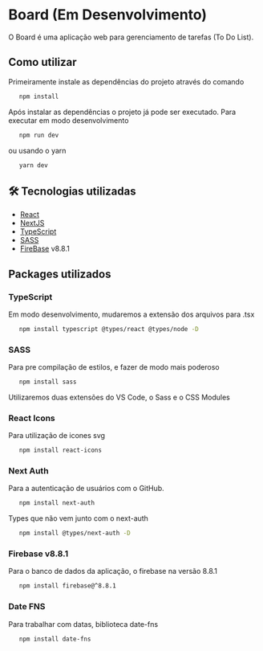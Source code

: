 # Board (Em Desenvolvimento)

O Board é uma aplicação web para gerenciamento de tarefas (To Do List).

## Como utilizar

   Primeiramente instale as dependências do projeto através do comando

   ```bash
      npm install
   ```

   Após instalar as dependências o projeto já pode ser executado. Para executar em modo desenvolvimento

   ```bash
      npm run dev
   ```
   ou usando o yarn
   ```bash
      yarn dev
   ```

## 🛠 Tecnologias utilizadas

- [React](https://pt-br.reactjs.org/)
- [NextJS](https://nextjs.org/)
- [TypeScript](https://www.typescriptlang.org/)
- [SASS](https://sass-lang.com/)
- [FireBase]() v8.8.1

##  Packages utilizados

### TypeScript
   Em modo desenvolvimento, mudaremos a extensão dos arquivos para .tsx

   ```bash
      npm install typescript @types/react @types/node -D
   ```

### SASS
   Para pre compilação de estilos, e fazer de modo mais poderoso

   ```bash
      npm install sass
   ```

   Utilizaremos duas extensões do VS Code, o Sass e o CSS Modules

### React Icons
   Para utilização de icones svg

   ```bash
      npm install react-icons
   ```

### Next Auth
   Para a autenticação de usuários com o GitHub.

   ```bash
      npm install next-auth
   ```

   Types que não vem junto com o next-auth

   ```bash
      npm install @types/next-auth -D
   ```

### Firebase v8.8.1
   Para o banco de dados da aplicação, o firebase na versão 8.8.1

   ```bash
      npm install firebase@^8.8.1
   ```

### Date FNS
   Para trabalhar com datas, biblioteca date-fns

   ```bash
      npm install date-fns
   ```
